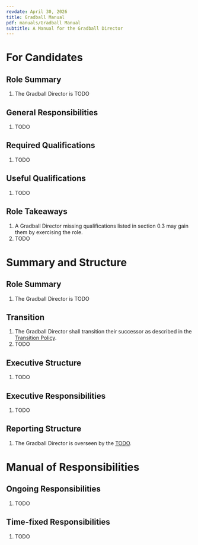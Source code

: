 ```yaml
---
revdate: April 30, 2026
title: Gradball Manual
pdf: manuals/Gradball Manual
subtitle: A Manual for the Gradball Director
---
```


# For Candidates

## Role Summary
1. The Gradball Director is TODO

## General Responsibilities
1. TODO

## Required Qualifications
1. TODO

## Useful Qualifications
1. TODO

## Role Takeaways
1. A Gradball Director missing qualifications listed in section 0.3 may gain them by exercising the role.
1. TODO

# Summary and Structure

## Role Summary
1. The Gradball Director is TODO

## Transition
1. The Gradball Director shall transition their successor as described in the [Transition Policy](../policies/transition-policy.md).
1. TODO

## Executive Structure
1. TODO

## Executive Responsibilities
1. TODO

## Reporting Structure
1. The Gradball Director is overseen by the [TODO](TODO-manual.md).

# Manual of Responsibilities

## Ongoing Responsibilities
1. TODO

## Time-fixed Responsibilities
1. TODO
